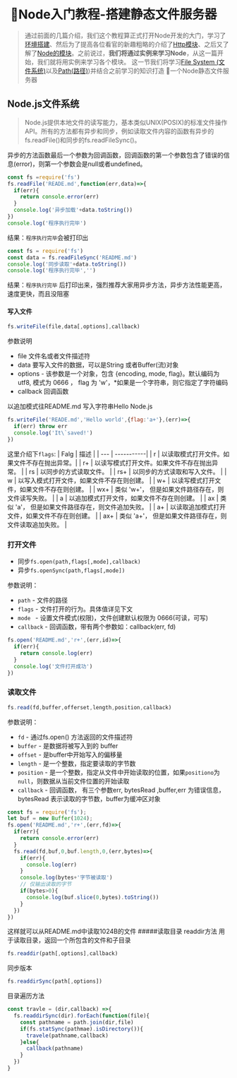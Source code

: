 #  🔨Node入门教程-搭建静态文件服务器
> 通过前面的几篇介绍，我们这个教程算正式打开Node开发的大门，学习了[环境搭建](../lesson1)、然后为了提高各位看官的新趣粗略的介绍了[Http模块](../lesson2)、之后又了解了[Node的模块](../lesson3)。之前说过，**我们将通过实例来学习Node**，从这一篇开始，我们就将用实例来学习各个模块。
> 这一节我们将学习[File System (文件系统)](http://nodejs.cn/api/fs.html)以及[Path(路径)](http://nodejs.cn/api/path.html))并结合之前学习的知识打造 🔨一个Node静态文件服务器

## Node.js文件系统
> Node.js提供本地文件的读写能力，基本类似UNIX(POSIX)的标准文件操作API。所有的方法都有异步和同步，例如读取文件内容的函数有异步的fs.readFile()和同步的fs.readFileSync()。

异步的方法函数最后一个参数为回调函数，回调函数的第一个参数包含了错误的信息(error)，则第一个参数会是null或者undefined。
``` javascript
const fs =require('fs')
fs.readFile('READE.md',function(err,data)=>{
  if(err){
    return console.error(err)
  }
  console.log('异步加载'+data.toString())
})
console.log('程序执行完毕')
```
结果：`程序执行完毕`会被打印出

```javascript
const fs = require('fs')
const data = fs.readFileSync('README.md')
console.log('同步读取'+data.toString())
console.log('程序执行完毕','')
```
结果：`程序执行完毕` 后打印出来，强烈推荐大家用异步方法，异步方法性能更高，速度更快，而且没阻塞

#### 写入文件
``` javascript 
fs.writeFile(file,data[,options],callback)
```
参数说明
- file 文件名或者文件描述符
- data 要写入文件的数据，可以是String 或者Buffer(流)对象
- options - 该参数是一个对象，包含 {encoding, mode, flag}。默认编码为 utf8, 模式为 0666 ， flag 为 'w'，*如果是一个字符串，则它指定了字符编码
- callback 回调函数

以追加模式往README.md 写入字符串Hello Node.js
``` javascript
fs.writeFile('READE.md','Hello world',{flag:'a+'},(err)=>{
  if(err) throw err
  console.log('It\`saved!')
})
```
这里介绍下`flags`:
| Falg | 描述   |
| --- | -----------|
| r | 以读取模式打开文件。如果文件不存在抛出异常。|
| r+   | 以读写模式打开文件。如果文件不存在抛出异常。       |
| rs   | 以同步的方式读取文件。                    |
| rs+  | 以同步的方式读取和写入文件。                 |
| w    | 以写入模式打开文件，如果文件不存在则创建。         |
| w+   | 以读写模式打开文件，如果文件不存在则创建。          |
| wx+  | 类似 'w+'， 但是如果文件路径存在，则文件读写失败。   |
| a    | 以追加模式打开文件，如果文件不存在则创建。          |
| ax   | 类似 'a'， 但是如果文件路径存在，则文件追加失败。    |
| a+   | 以读取追加模式打开文件，如果文件不存在则创建。        |
| ax+  | 类似 'a+'， 但是如果文件路径存在，则文件读取追加失败。 |

### 打开文件
- 同步`fs.open(path,flags[,mode],callback)`
- 异步`fs.openSync(path,flags[,mode])`

参数说明：

- `path` - 文件的路径
- `flags`  - 文件打开的行为。具体值详见下文
- `mode ` - 设置文件模式(权限)，文件创建默认权限为 0666(可读，可写)
- `callback` - 回调函数，带有两个参数如：callback(err, fd)

``` javascript
fs.open('README.md','r+',(err,id)=>{
  if(err){
    return console.log(err)
  }
  console.log('文件打开成功')
})
```

### 读取文件
``` javascript
fs.read(fd,buffer,offerset,length,position,callback)
```

参数说明：
-  `fd` - 通过fs.open() 方法返回的文件描述符
- `buffer` -  是数据将被写入到的 buffer
- `offset` -  是buffer中开始写入的偏移量
- `length` - 是一个整数，指定要读取的字节数
- `position` -  是一个整数，指定从文件中开始读取的位置，如果`positiono`为`null`，则数据从当前文件位置的开始读取
- `callback` - 回调函数， 有三个参数err, bytesRead ,buffer,err 为错误信息，bytesRead 表示读取的字节数，buffer为缓冲区对象

``` javascript 
const fs = require('fs');
let buf = new Buffer(1024);
fs.open('README.md','r+',(err,fd)=>{
  if(err){
    return console.error(err)
  }
  fs.read(fd,buf,0,buf.length,0,(err,bytes)=>{
    if(err){
      console.log(err)
    }
    console.log(bytes+'字节被读取')
    // 仅输出读取的字节
    if(bytes>0){
      console.log(buf.slice(0,bytes).toString())
    }
  })
})
```
这样就可以从README.md中读取1024B的文件
#####读取目录
readdir方法 用于读取目录，返回一个所包含的文件和子目录
```js
fs.readdir(path[,options],callback)
```
同步版本
```js
fs.readdirSync(path[,options])
```
目录遍历方法
```js
const travle = (dir,callback) =>{
  fs.readdirSync(dir).forEach(function(file){
    const pathname = path.join(dir,file)
    if(fs.statSync(pathmae).isDirectory()){
      travele(pathname,callback)
    }else{
      callback(pathname)
    }
  })
}
```